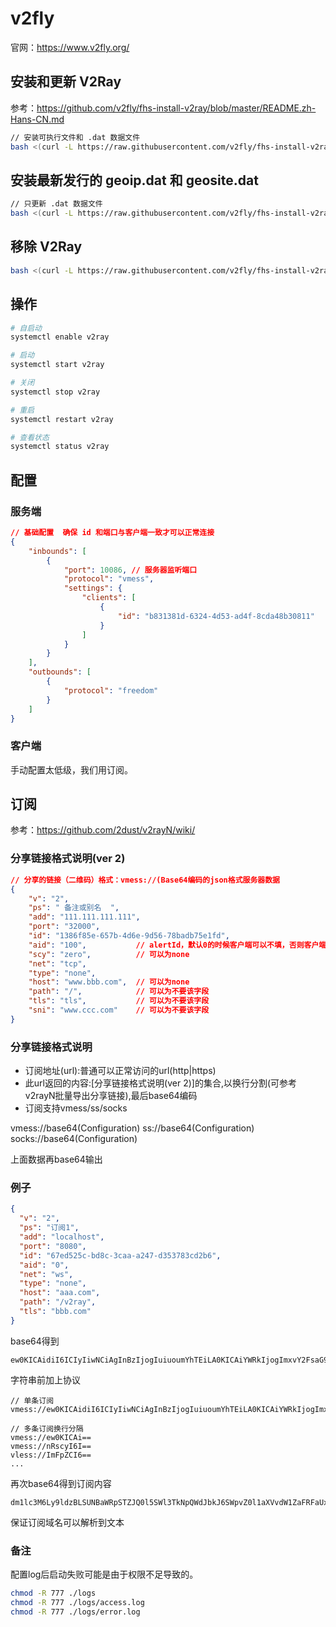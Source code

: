 # v2fly

官网：https://www.v2fly.org/

## 安装和更新 V2Ray

参考：https://github.com/v2fly/fhs-install-v2ray/blob/master/README.zh-Hans-CN.md

```bash
// 安装可执行文件和 .dat 数据文件
bash <(curl -L https://raw.githubusercontent.com/v2fly/fhs-install-v2ray/master/install-release.sh)
```

## 安装最新发行的 geoip.dat 和 geosite.dat

```bash
// 只更新 .dat 数据文件
bash <(curl -L https://raw.githubusercontent.com/v2fly/fhs-install-v2ray/master/install-dat-release.sh)
```

## 移除 V2Ray

```bash
bash <(curl -L https://raw.githubusercontent.com/v2fly/fhs-install-v2ray/master/install-release.sh) --remove
```

## 操作

```bash
# 自启动
systemctl enable v2ray

# 启动
systemctl start v2ray

# 关闭
systemctl stop v2ray

# 重启
systemctl restart v2ray

# 查看状态
systemctl status v2ray
```

## 配置

### 服务端

```json
// 基础配置  确保 id 和端口与客户端一致才可以正常连接
{
    "inbounds": [
        {
            "port": 10086, // 服务器监听端口
            "protocol": "vmess",
            "settings": {
                "clients": [
                    {
                        "id": "b831381d-6324-4d53-ad4f-8cda48b30811"
                    }
                ]
            }
        }
    ],
    "outbounds": [
        {
            "protocol": "freedom"
        }
    ]
}
```

### 客户端

手动配置太低级，我们用订阅。

## 订阅

参考：https://github.com/2dust/v2rayN/wiki/

### 分享链接格式说明(ver 2)

```json
// 分享的链接（二维码）格式：vmess://(Base64编码的json格式服务器数据
{
	"v": "2",
	"ps": " 备注或别名  ",
	"add": "111.111.111.111",
	"port": "32000",
	"id": "1386f85e-657b-4d6e-9d56-78badb75e1fd",
	"aid": "100",           // alertId，默认0的时候客户端可以不填，否则客户端与服务端需保持一致
	"scy": "zero",          // 可以为none
	"net": "tcp",
	"type": "none",
	"host": "www.bbb.com",  // 可以为none
	"path": "/",            // 可以为不要该字段
	"tls": "tls",           // 可以为不要该字段
	"sni": "www.ccc.com"    // 可以为不要该字段
}
```

### 分享链接格式说明

- 订阅地址(url):普通可以正常访问的url(http|https)
- 此url返回的内容:[分享链接格式说明(ver 2)]的集合,以换行分割(可参考v2rayN批量导出分享链接),最后base64编码
- 订阅支持vmess/ss/socks

vmess://base64(Configuration)
ss://base64(Configuration)
socks://base64(Configuration)

上面数据再base64输出

### 例子

```json
{
  "v": "2",
  "ps": "订阅1",
  "add": "localhost",
  "port": "8080",
  "id": "67ed525c-bd8c-3caa-a247-d353783cd2b6",
  "aid": "0",
  "net": "ws",
  "type": "none",
  "host": "aaa.com",
  "path": "/v2ray",
  "tls": "bbb.com"
}
```

base64得到

```
ew0KICAidiI6ICIyIiwNCiAgInBzIjogIuiuoumYhTEiLA0KICAiYWRkIjogImxvY2FsaG9zdCIsDQogICJwb3J0IjogIjgwODAiLA0KICAiaWQiOiAiNjdlZDUyNWMtYmQ4Yy0zY2FhLWEyNDctZDM1Mzc4M2NkMmI2IiwNCiAgImFpZCI6ICIwIiwNCiAgIm5ldCI6ICJ3cyIsDQogICJ0eXBlIjogIm5vbmUiLA0KICAiaG9zdCI6ICJhYWEuY29tIiwNCiAgInBhdGgiOiAiL3YycmF5IiwNCiAgInRscyI6ICJiYmIuY29tIg0KfQ==
```

字符串前加上协议

```
// 单条订阅
vmess://ew0KICAidiI6ICIyIiwNCiAgInBzIjogIuiuoumYhTEiLA0KICAiYWRkIjogImxvY2FsaG9zdCIsDQogICJwb3J0IjogIjgwODAiLA0KICAiaWQiOiAiNjdlZDUyNWMtYmQ4Yy0zY2FhLWEyNDctZDM1Mzc4M2NkMmI2IiwNCiAgImFpZCI6ICIwIiwNCiAgIm5ldCI6ICJ3cyIsDQogICJ0eXBlIjogIm5vbmUiLA0KICAiaG9zdCI6ICJhYWEuY29tIiwNCiAgInBhdGgiOiAiL3YycmF5IiwNCiAgInRscyI6ICJiYmIuY29tIg0KfQ==

// 多条订阅换行分隔
vmess://ew0KICAi==
vmess://nRscyI6I==
vless://ImFpZCI6==
...
```

再次base64得到订阅内容

```
dm1lc3M6Ly9ldzBLSUNBaWRpSTZJQ0l5SWl3TkNpQWdJbkJ6SWpvZ0l1aXVvdW1ZaFRFaUxBMEtJQ0FpWVdSa0lqb2dJbXh2WTJGc2FHOXpkQ0lzRFFvZ0lDSndiM0owSWpvZ0lqZ3dPREFpTEEwS0lDQWlhV1FpT2lBaU5qZGxaRFV5TldNdFltUTRZeTB6WTJGaExXRXlORGN0WkRNMU16YzRNMk5rTW1JMklpd05DaUFnSW1GcFpDSTZJQ0l3SWl3TkNpQWdJbTVsZENJNklDSjNjeUlzRFFvZ0lDSjBlWEJsSWpvZ0ltNXZibVVpTEEwS0lDQWlhRzl6ZENJNklDSmhZV0V1WTI5dElpd05DaUFnSW5CaGRHZ2lPaUFpTDNZeWNtRjVJaXdOQ2lBZ0luUnNjeUk2SUNKaVltSXVZMjl0SWcwS2ZRPT0=
```

保证订阅域名可以解析到文本

### 备注

配置log后启动失败可能是由于权限不足导致的。

```bash
chmod -R 777 ./logs
chmod -R 777 ./logs/access.log
chmod -R 777 ./logs/error.log
```
